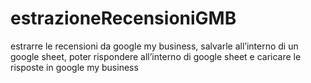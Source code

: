 # estrazioneRecensioniGMB
estrarre le recensioni da google my business, salvarle all’interno di un google sheet, poter rispondere all’interno di google sheet e caricare le risposte in google my business
